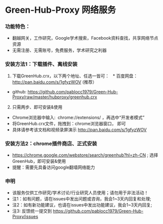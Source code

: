 
# Green-Hub-Proxy 网络服务

### 功能特色：
 - 翻越网关，工作研究，Google学术搜索，Facebook资料查找，共享网络节点资源
 - 无需注册、无需账号，免费服务，学术研究之利器

### 安装方法1：下载插件、离线安装
 1. 下载GreenHub.crx，以下两个地址、任选一皆可：
   * 百度网盘：http://pan.baidu.com/s/1gfyzWOV  (推荐） 
   * github: https://github.com/pablocc1979/Green-Hub-Proxy/raw/master/hubproxy/greenhub.crx 
   
   
 2. 只需两步、即可安装&使用
   * Chrome浏览器中输入:  chrome://extensions/ ，再选中“开发者模式”
   * 将GreenHub.crx文件，拖拽到：chrome浏览器窗口， 即可
   * 具体请参考该文档和视频录屏演示 http://pan.baidu.com/s/1gfyzWOV
   
   
### 安装方法2：chrome插件商店、正式安装
* https://chrome.google.com/webstore/search/greenhub?hl=zh-CN ; 选择GreenHub，即可安装&使用 
* 提醒：需要先具备访问google翻墙网络能力 
   
### 申明
* 该服务仅供工作研究/学术讨论/行业研究人员使用；请勿用于非法活动！
* 注1：如有问题，请在issues中发出问题或咨询，我会1~3天内回复和处理; 
* 注2：如有新功能建议，也请在issues中发出功能建议，我会1~3天内回复; 
* 注3: 反馈统一提交到 https://github.com/pablocc1979/Green-Hub-Proxy/issues
